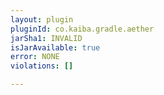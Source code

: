 ```yaml
---
layout: plugin
pluginId: co.kaiba.gradle.aether
jarSha1: INVALID
isJarAvailable: true
error: NONE
violations: []

---
```

